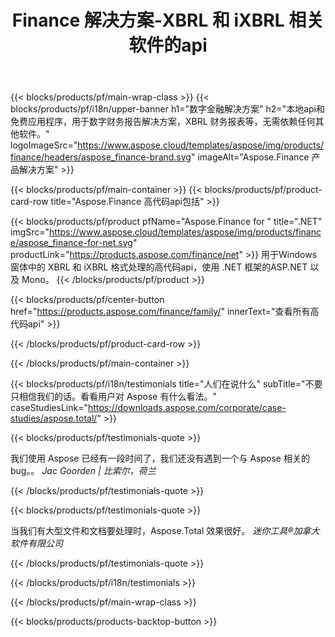 ﻿---
title: Finance 解决方案-XBRL 和 iXBRL 相关软件的api 
weight: 30
url: /zh/
description: 高代码api和免费应用程序，用于处理可扩展的业务报告语言 XBRL 和 iXBRL 格式，以创建合并财务报表等
---
{{< blocks/products/pf/main-wrap-class >}}
{{< blocks/products/pf/i18n/upper-banner h1="数字金融解决方案" h2="本地api和免费应用程序，用于数字财务报告解决方案，XBRL 财务报表等，无需依赖任何其他软件。" logoImageSrc="https://www.aspose.cloud/templates/aspose/img/products/finance/headers/aspose_finance-brand.svg" imageAlt="Aspose.Finance 产品解决方案" >}}

{{< blocks/products/pf/main-container >}}
{{< blocks/products/pf/product-card-row title="Aspose.Finance 高代码api包括" >}}

{{< blocks/products/pf/product pfName="Aspose.Finance for " title=".NET" imgSrc="https://www.aspose.cloud/templates/aspose/img/products/finance/aspose_finance-for-net.svg" productLink="https://products.aspose.com/finance/net" >}}
用于Windows窗体中的 XBRL 和 iXBRL 格式处理的高代码api，使用 .NET 框架的ASP.NET 以及 Mono。
{{< /blocks/products/pf/product >}}

{{< blocks/products/pf/center-button href="https://products.aspose.com/finance/family/" innerText="查看所有高代码api" >}}

{{< /blocks/products/pf/product-card-row >}}

{{< /blocks/products/pf/main-container >}}

{{< blocks/products/pf/i18n/testimonials title="人们在说什么" subTitle="不要只相信我们的话。看看用户对 Aspose 有什么看法。" caseStudiesLink="https://downloads.aspose.com/corporate/case-studies/aspose.total/" >}}

{{< blocks/products/pf/testimonials-quote >}}
<p class="first">
 我们使用 Aspose 已经有一段时间了，我们还没有遇到一个与 Aspose 相关的bug。。
 <em>
  Jac Goorden | 比索尔，荷兰
 </em>
</p>

{{< /blocks/products/pf/testimonials-quote >}}

{{< blocks/products/pf/testimonials-quote >}}
<p class="second">
 当我们有大型文件和文档要处理时，Aspose.Total 效果很好。
 <em>
  迷你工具®加拿大软件有限公司
 </em>
</p>

{{< /blocks/products/pf/testimonials-quote >}}

{{< /blocks/products/pf/i18n/testimonials >}}

{{< /blocks/products/pf/main-wrap-class >}}

{{< blocks/products/products-backtop-button >}}